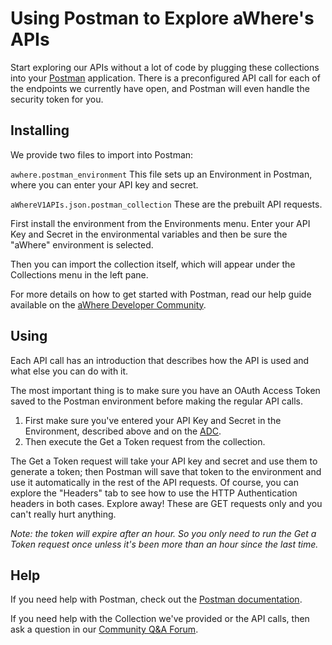 # Using Postman to Explore aWhere's APIs

Start exploring our APIs without a lot of code by plugging these collections into your [Postman](http://www.getpostman.com) application. There is a preconfigured API call for each of the endpoints we currently have open, and Postman will even handle the security token for you. 

## Installing

We provide two files to import into Postman: 

`awhere.postman_environment`
This file sets up an Environment in Postman, where you can enter your API key and secret. 

`aWhereV1APIs.json.postman_collection`
These are the prebuilt API requests. 

First install the environment from the Environments menu. Enter your API Key and Secret in the environmental variables and then be sure the "aWhere" environment is selected. 

Then you can import the collection itself, which will appear under the Collections menu in the left pane. 

For more details on how to get started with Postman, read our help guide available on the [aWhere Developer Community](http://developer.awhere.com/integration/postman).

## Using 

Each API call has an introduction that describes how the API is used and what else you can do with it. 

The most important thing is to make sure you have an OAuth Access Token saved to the Postman environment before making the regular API calls. 

1. First make sure you've entered your API Key and Secret in the Environment, described above and on the [ADC](http://developer.awhere.com/integration/postman).
2. Then execute the Get a Token request from the collection. 

The Get a Token request will take your API key and secret and use them to generate a token; then Postman will save that token to the environment and use it automatically in the rest of the API requests. Of course, you can explore the "Headers" tab to see how to use the HTTP Authentication headers in both cases. Explore away! These are GET requests only and you can't really hurt anything. 

_Note: the token will expire after an hour. So you only need to run the Get a Token request once unless it's been more than an hour since the last time._

## Help

If you need help with Postman, check out the [Postman documentation](https://www.getpostman.com/docs).

If you need help with the Collection we've provided or the API calls, then ask a question in our [Community Q&A Forum](http://developer.awhere.com/forums). 
